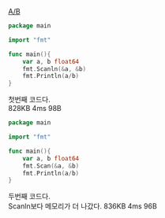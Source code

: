 [A/B](https://www.acmicpc.net/problem/1008)
```go
package main

import "fmt"

func main(){
	var a, b float64
	fmt.Scanln(&a, &b)
	fmt.Println(a/b)
}
```
첫번째 코드다.  
828KB 4ms 98B
```go
package main

import "fmt"

func main(){
	var a, b float64
	fmt.Scan(&a, &b)
	fmt.Println(a/b)
}
```
두번째 코드다.  
Scanln보다 메모리가 더 나갔다.
836KB 4ms 96B